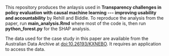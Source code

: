This repository produces the anlaysis used in **Transparency challenges in policy evaluation with causal machine learning --- improving usability and accountability** by Rehill and Biddle. To reproduce the analysis from the paper, run **main_analysis.Rmd** where most of the code is, then run **python_forest.py** for the SHAP analysis. 

The data used for the case study in this paper are available from the Australian Data Archive at [doi:10.26193/KXNEBO](https://dataverse.ada.edu.au/dataset.xhtml?persistentId=doi:10.26193/KXNEBO). It requires an application to access the data.
